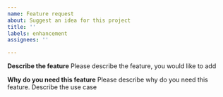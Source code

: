 ```yaml
---
name: Feature request
about: Suggest an idea for this project
title: ''
labels: enhancement
assignees: ''

---
```


**Describe the feature**
Please describe the feature, you would like to add

**Why do you need this feature**
Please describe why do you need this feature. Describe the use case
